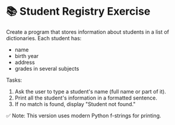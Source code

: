 # 📚 Student Registry Exercise

Create a program that stores information about students in a list of dictionaries.
Each student has:
- name
- birth year
- address
- grades in several subjects

Tasks:
1. Ask the user to type a student's name (full name or part of it).
2. Print all the student's information in a formatted sentence.
3. If no match is found, display "Student not found."

✅ Note: This version uses modern Python f-strings for printing.
